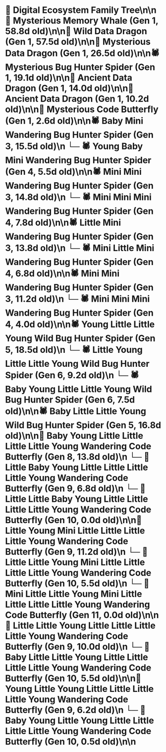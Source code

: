 # 🌳 Digital Ecosystem Family Tree\n\n🐋 Mysterious Memory Whale (Gen 1, 58.8d old)\n\n🐉 Wild Data Dragon (Gen 1, 57.5d old)\n\n🐉 Mysterious Data Dragon (Gen 1, 26.5d old)\n\n🕷️ Mysterious Bug Hunter Spider (Gen 1, 19.1d old)\n\n🐉 Ancient Data Dragon (Gen 1, 14.0d old)\n\n🐉 Ancient Data Dragon (Gen 1, 10.2d old)\n\n🦋 Mysterious Code Butterfly (Gen 1, 2.6d old)\n\n🕷️ Baby Mini Wandering Bug Hunter Spider (Gen 3, 15.5d old)\n  └─ 🕷️ Young Baby Mini Wandering Bug Hunter Spider (Gen 4, 5.5d old)\n\n🕷️ Mini Mini Wandering Bug Hunter Spider (Gen 3, 14.8d old)\n  └─ 🕷️ Mini Mini Mini Wandering Bug Hunter Spider (Gen 4, 7.8d old)\n\n🕷️ Little Mini Wandering Bug Hunter Spider (Gen 3, 13.8d old)\n  └─ 🕷️ Mini Little Mini Wandering Bug Hunter Spider (Gen 4, 6.8d old)\n\n🕷️ Mini Mini Wandering Bug Hunter Spider (Gen 3, 11.2d old)\n  └─ 🕷️ Mini Mini Mini Wandering Bug Hunter Spider (Gen 4, 4.0d old)\n\n🕷️ Young Little Little Young Wild Bug Hunter Spider (Gen 5, 18.5d old)\n  └─ 🕷️ Little Young Little Little Young Wild Bug Hunter Spider (Gen 6, 9.2d old)\n  └─ 🕷️ Baby Young Little Little Young Wild Bug Hunter Spider (Gen 6, 7.5d old)\n\n🕷️ Baby Little Little Young Wild Bug Hunter Spider (Gen 5, 16.8d old)\n\n🦋 Baby Young Little Little Little Little Young Wandering Code Butterfly (Gen 8, 13.8d old)\n  └─ 🦋 Little Baby Young Little Little Little Little Young Wandering Code Butterfly (Gen 9, 6.8d old)\n    └─ 🦋 Little Little Baby Young Little Little Little Little Young Wandering Code Butterfly (Gen 10, 0.0d old)\n\n🦋 Little Young Mini Little Little Little Little Young Wandering Code Butterfly (Gen 9, 11.2d old)\n  └─ 🦋 Little Little Young Mini Little Little Little Little Young Wandering Code Butterfly (Gen 10, 5.5d old)\n    └─ 🦋 Mini Little Little Young Mini Little Little Little Little Young Wandering Code Butterfly (Gen 11, 0.0d old)\n\n🦋 Little Little Young Little Little Little Little Young Wandering Code Butterfly (Gen 9, 10.0d old)\n  └─ 🦋 Baby Little Little Young Little Little Little Little Young Wandering Code Butterfly (Gen 10, 5.5d old)\n\n🦋 Young Little Young Little Little Little Little Young Wandering Code Butterfly (Gen 9, 6.2d old)\n  └─ 🦋 Baby Young Little Young Little Little Little Little Young Wandering Code Butterfly (Gen 10, 0.5d old)\n\n